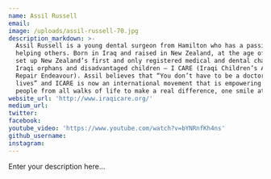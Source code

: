```yaml
---
name: Assil Russell
email:
image: /uploads/assil-russell-70.jpg
description_markdown: >-
  Assil Russell is a young dental surgeon from Hamilton who has a passion for
  helping others. Born in Iraq and raised in New Zealand, at the age of 21 Assil
  set up New Zealand’s first and only registered medical and dental charity for
  Iraqi orphans and disadvantaged children – I CARE (Iraqi Children’s Aid &
  Repair Endeavour). Assil believes that “You don’t have to be a doctor to save
  lives” and ICARE is now an international movement that is empowering ordinary
  people from all walks of life to make a real difference, one smile at a time.
website_url: 'http://www.iraqicare.org/'
medium_url:
twitter:
facebook:
youtube_video: 'https://www.youtube.com/watch?v=bYNRnfKh4ns'
github_username:
instagram:
---
```


Enter your description here...
